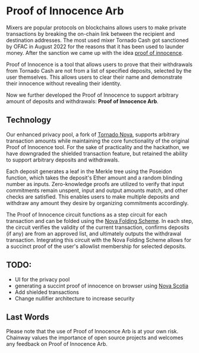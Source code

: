 # Proof of Innocence Arb

Mixers are popular protocols on blockchains allows users to make private transactions by breaking the on-chain link between the recipient and destination addresses. The most used mixer Tornado Cash got sanctioned by OFAC in August 2022 for the reasons that it has been used to launder money. After the sanction we came up with the idea [proof of innocence](https://github.com/chainwayxyz/proof-of-innocence). 

Proof of Innocence is a tool that allows users to prove that their withdrawals from Tornado Cash are not from a list of specified deposits, selected by the user themselves. This allows users to clear their name and demonstrate their innocence without revealing their identity.

Now we further developed the Proof of Innocence to support arbitrary amount of deposits and withdrawals: **Proof of Innocence Arb**.

## Technology

Our enhanced privacy pool, a fork of [Tornado Nova](https://github.com/tornadocash/tornado-nova), supports arbitrary transaction amounts while maintaining the core functionality of the original Proof of Innocence tool. For the sake of practicality and the hackathon, we have downgraded the shielded transaction feature, but retained the ability to support arbitrary deposits and withdrawals.

Each deposit generates a leaf in the Merkle tree using the Poseidon function, which takes the deposit's Ether amount and a random blinding number as inputs. Zero-knowledge proofs are utilized to verify that input commitments remain unspent, input and output amounts match, and other checks are satisfied. This enables users to make multiple deposits and withdraw any amount they desire by organizing commitments accordingly.

The Proof of Innocence circuit functions as a step circuit for each transaction and can be folded using the [Nova Folding Scheme](https://eprint.iacr.org/2021/370). In each step, the circuit verifies the validity of the current transaction, confirms deposits (if any) are from an approved list, and ultimately outputs the withdrawal transaction. Integrating this circuit with the Nova Folding Scheme allows for a succinct proof of the user's allowlist membership for selected deposits.

## TODO:

- UI for the privacy pool
- generating a succint proof of innocence on browser using [Nova Scotia](https://github.com/nalinbhardwaj/Nova-Scotia)
- Add shielded transactions
- Change nullifier architecture to increase security

## Last Words

Please note that the use of Proof of Innocence Arb is at your own risk. Chainway values the importance of open source projects and welcomes any feedback on Proof of Innocence Arb.

